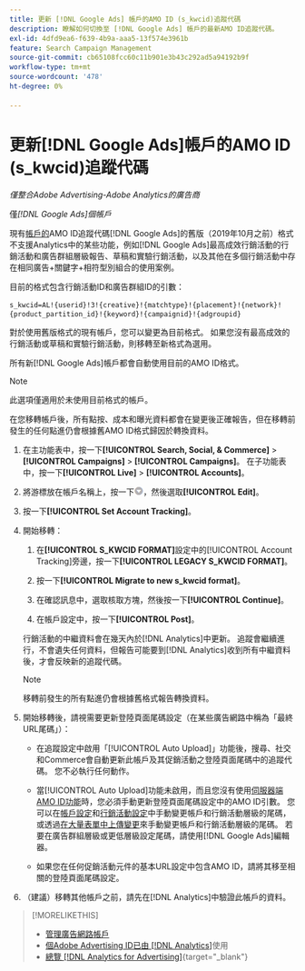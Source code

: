 ```yaml
---
title: 更新 [!DNL Google Ads] 帳戶的AMO ID (s_kwcid)追蹤代碼
description: 瞭解如何切換至 [!DNL Google Ads] 帳戶的最新AMO ID追蹤代碼。
exl-id: 4dfd9ea6-f639-4b9a-aaa5-13f574e3961b
feature: Search Campaign Management
source-git-commit: cb65108fcc60c11b901e3b43c292ad5a94192b9f
workflow-type: tm+mt
source-wordcount: '478'
ht-degree: 0%

---
```


# 更新[!DNL Google Ads]帳戶的AMO ID (s_kwcid)追蹤代碼

*僅整合Adobe Advertising-Adobe Analytics的廣告商*

僅&#x200B;*[!DNL Google Ads]個帳戶*

現有[帳戶的](/help/integrations/analytics/ids.md#amo-id-formats)AMO ID追蹤代碼[!DNL Google Ads]的舊版（2019年10月之前）格式不支援Analytics中的某些功能，例如[!DNL Google Ads]最高成效行銷活動的行銷活動和廣告群組層級報告、草稿和實驗行銷活動，以及其他在多個行銷活動中存在相同廣告+關鍵字+相符型別組合的使用案例。

目前的格式包含行銷活動ID和廣告群組ID的引數：

```
s_kwcid=AL!{userid}!3!{creative}!{matchtype}!{placement}!{network}!{product_partition_id}!{keyword}!{campaignid}!{adgroupid}
```

對於使用舊版格式的現有帳戶，您可以變更為目前格式。 如果您沒有最高成效的行銷活動或草稿和實驗行銷活動，則移轉至新格式為選用。

所有新[!DNL Google Ads]帳戶都會自動使用目前的AMO ID格式。

>[!NOTE]
>
>此選項僅適用於未使用目前格式的帳戶。
>
>在您移轉帳戶後，所有點按、成本和曝光資料都會在變更後正確報告，但在移轉前發生的任何點進仍會根據舊AMO ID格式歸因於轉換資料。

1. 在主功能表中，按一下&#x200B;**[!UICONTROL Search, Social, & Commerce]** \> **[!UICONTROL Campaigns]** \> **[!UICONTROL Campaigns]**。 在子功能表中，按一下&#x200B;**[!UICONTROL Live]** \> **[!UICONTROL Accounts]**。

1. 將游標放在帳戶名稱上，按一下![箭頭下拉式圖示](/help/search-social-commerce/assets/arrow-dropdown-menu.png)，然後選取&#x200B;**[!UICONTROL Edit]**。

1. 按一下&#x200B;**[!UICONTROL Set Account Tracking]**。

1. 開始移轉：

   1. 在&#x200B;**[!UICONTROL S_KWCID FORMAT]**&#x200B;設定中的[!UICONTROL Account Tracking]旁邊，按一下&#x200B;**[!UICONTROL LEGACY S_KWCID FORMAT]**。

   1. 按一下&#x200B;**[!UICONTROL Migrate to new s_kwcid format]**。

   1. 在確認訊息中，選取核取方塊，然後按一下&#x200B;**[!UICONTROL Continue]**。

   1. 在帳戶設定中，按一下&#x200B;**[!UICONTROL Post]**。

   行銷活動的中繼資料會在幾天內於[!DNL Analytics]中更新。 追蹤會繼續進行，不會遺失任何資料，但報告可能要到[!DNL Analytics]收到所有中繼資料後，才會反映新的追蹤代碼。

   >[!NOTE]
   >
   >移轉前發生的所有點進仍會根據舊格式報告轉換資料。

1. 開始移轉後，請視需要更新登陸頁面尾碼設定（在某些廣告網路中稱為「最終URL尾碼」）：

   * 在追蹤設定中啟用「[!UICONTROL Auto Upload]」功能後，搜尋、社交和Commerce會自動更新此帳戶及其促銷活動之登陸頁面尾碼中的追蹤代碼。 您不必執行任何動作。

   * 當[!UICONTROL Auto Upload]功能未啟用，而且您沒有使用[伺服器端AMO ID功能](/help/integrations/analytics/ids.md#amo-id-formats)時，您必須手動更新登陸頁面尾碼設定中的AMO ID引數。 您可以在[帳戶設定](/help/search-social-commerce/campaign-management/accounts/ad-network-account-manage.md)和[行銷活動設定](/help/search-social-commerce/campaign-management/campaigns/campaign-settings-google.md)中手動變更帳戶和行銷活動層級的尾碼，或透過[在大量表單中上傳變更](/help/search-social-commerce/campaign-management/bulksheets/bulksheet-upload.md)來手動變更帳戶和行銷活動層級的尾碼。 若要在廣告群組層級或更低層級設定尾碼，請使用[!DNL Google Ads]編輯器。

   * 如果您在任何促銷活動元件的基本URL設定中包含AMO ID，請將其移至相關的登陸頁面尾碼設定。

1. （建議）移轉其他帳戶之前，請先在[!DNL Analytics]中驗證此帳戶的資料。

>[!MORELIKETHIS]
>
>* [管理廣告網路帳戶](ad-network-account-manage.md)
>* [個Adobe Advertising ID已由 [!DNL Analytics]](/help/integrations/analytics/ids.md)使用
>* [總覽 [!DNL Analytics for Advertising]](https://experienceleague.adobe.com/docs/advertising/integrations/home.html){target="_blank"}
